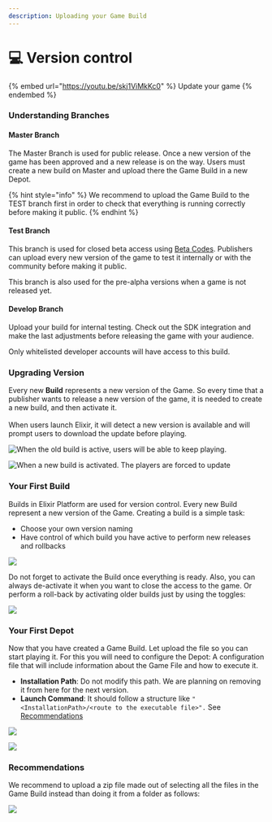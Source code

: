 ```yaml
---
description: Uploading your Game Build
---
```


# 💻 Version control

{% embed url="https://youtu.be/skj1ViMkKc0" %}
Update your game
{% endembed %}

### Understanding Branches

#### Master Branch

The Master Branch is used for public release. Once a new version of the game has been approved and a new release is on the way. Users must create a new build on Master and upload there the Game Build in a new Depot.

{% hint style="info" %}
We recommend to upload the Game Build to the TEST branch first in order to check that everything is running correctly before making it public.
{% endhint %}

#### Test Branch

This branch is used for closed beta access using [Beta Codes](beta-codes.md). Publishers can upload every new version of the game to test it internally or with the community before making it public.

This branch is also used for the pre-alpha versions when a game is not released yet.

#### Develop Branch&#x20;

Upload your build for internal testing. Check out the SDK integration and make the last adjustments before releasing the game with your audience.&#x20;

Only whitelisted developer accounts will have access to this build.



### Upgrading Version

Every new **Build** represents a new version of the Game. So every time that a publisher wants to release a new version of the game, it is needed to create a new build, and then activate it. \
\
When users launch Elixir, it will detect a new version is available and will prompt users to download the update before playing.

![When the old build is active, users will be able to keep playing.](<../../.gitbook/assets/Screenshot 2022-08-15 at 19.43.14.png>)

![When a new build is activated. The players are forced to update](<../../.gitbook/assets/Screenshot 2022-08-15 at 19.49.26.png>)

### Your First Build

Builds in Elixir Platform are used for version control. Every new Build represent a new version of the Game. Creating a build is a simple task:

* Choose your own version naming
* Have control of which build you have active to perform new releases and rollbacks

![](<../../.gitbook/assets/Screenshot 2022-08-15 at 19.22.54.png>)

Do not forget to activate the Build once everything is ready. Also, you can always de-activate it when you want to close the access to the game. Or perform a roll-back by activating older builds just by using the toggles:

![](<../../.gitbook/assets/Screenshot 2022-08-15 at 19.24.01.png>)

### Your First Depot

Now that you have created a Game Build. Let upload the file so you can start playing it. For this you will need to configure the Depot: A configuration file that will include information about the Game File and how to execute it.

* **Installation Path**: Do not modify this path. We are planning on removing it from here for the next version.
* **Launch Command**: It should follow a structure like `"<InstallationPath>/<route to the executable file>".` See [Recommendations](version-control.md#recommendations-and-usual-errors)

![](<../../.gitbook/assets/Screenshot 2022-08-15 at 19.26.15.png>)

![](<../../.gitbook/assets/Screenshot 2022-08-15 at 19.34.41.png>)

### Recommendations

We recommend to upload a zip file made out of selecting all the files in the Game Build instead than doing it from a folder as follows:

![](<../../.gitbook/assets/Screenshot 2022-08-15 at 20.03.30.png>)
